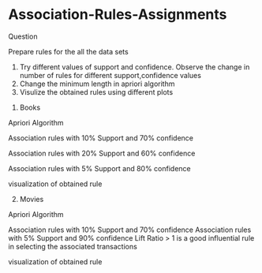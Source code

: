 # Association-Rules-Assignments


Question 

Prepare rules for the all the data sets 
1) Try different values of support and confidence. Observe the change in number of rules for different support,confidence values
2) Change the minimum length in apriori algorithm
3) Visulize the obtained rules using different plots 


1. Books

Apriori Algorithm

Association rules with 10% Support and 70% confidence

Association rules with 20% Support and 60% confidence

Association rules with 5% Support and 80% confidence

visualization of obtained rule



2. Movies 


Apriori Algorithm

Association rules with 10% Support and 70% confidence
Association rules with 5% Support and 90% confidence
Lift Ratio > 1 is a good influential rule in selecting the associated transactions

visualization of obtained rule


